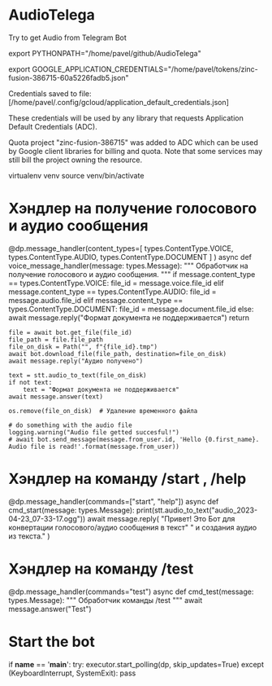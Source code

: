 # AudioTelega
 Try to get Audio from Telegram Bot

export PYTHONPATH="/home/pavel/github/AudioTelega"

export GOOGLE_APPLICATION_CREDENTIALS="/home/pavel/tokens/zinc-fusion-386715-60a5226fadb5.json"

Credentials saved to file: [/home/pavel/.config/gcloud/application_default_credentials.json]

These credentials will be used by any library that requests Application Default Credentials (ADC).

Quota project "zinc-fusion-386715" was added to ADC which can be used by Google client libraries for billing and quota. Note that some services may still bill the project owning the resource.

virtualenv venv
source venv/bin/activate



# Хэндлер на получение голосового и аудио сообщения
@dp.message_handler(content_types=[
    types.ContentType.VOICE,
    types.ContentType.AUDIO,
    types.ContentType.DOCUMENT
    ]
)
async def voice_message_handler(message: types.Message):
    """
    Обработчик на получение голосового и аудио сообщения.
    """
    if message.content_type == types.ContentType.VOICE:
        file_id = message.voice.file_id
    elif message.content_type == types.ContentType.AUDIO:
        file_id = message.audio.file_id
    elif message.content_type == types.ContentType.DOCUMENT:
        file_id = message.document.file_id
    else:
        await message.reply("Формат документа не поддерживается")
        return

    file = await bot.get_file(file_id)
    file_path = file.file_path
    file_on_disk = Path("", f"{file_id}.tmp")
    await bot.download_file(file_path, destination=file_on_disk)
    await message.reply("Аудио получено")

    text = stt.audio_to_text(file_on_disk)
    if not text:
        text = "Формат документа не поддерживается"
    await message.answer(text)

    os.remove(file_on_disk)  # Удаление временного файла

    # do something with the audio file
    logging.warning("Audio file getted succesful!")
    # await bot.send_message(message.from_user.id, 'Hello {0.first_name}. Audio file is read!'.format(message.from_user))

# Хэндлер на команду /start , /help
@dp.message_handler(commands=["start", "help"])
async def cmd_start(message: types.Message):
    print(stt.audio_to_text("audio_2023-04-23_07-33-17.ogg"))
    await message.reply(
        "Привет! Это Бот для конвертации голосового/аудио сообщения в текст"
        " и создания аудио из текста."
    )

# Хэндлер на команду /test
@dp.message_handler(commands="test")
async def cmd_test(message: types.Message):
    """
    Обработчик команды /test
    """
    await message.answer("Test")

# Start the bot
if __name__ == '__main__':
    try:
        executor.start_polling(dp, skip_updates=True)
    except (KeyboardInterrupt, SystemExit):
        pass